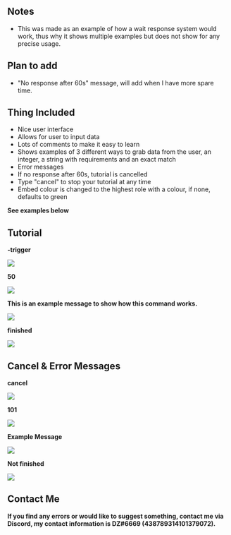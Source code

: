 ## Notes
- This was made as an example of how a wait response system would work, thus why it shows multiple examples but does not show for any precise usage.

## Plan to add
- "No response after 60s" message, will add when I have more spare time.
## Thing Included
- Nice user interface
- Allows for user to input data
- Lots of comments to make it easy to learn
- Shows examples of 3 different ways to grab data from the user, an integer, a string with requirements and an exact match
- Error messages
- If no response after 60s, tutorial is cancelled
- Type "cancel" to stop your tutorial at any time
- Embed colour is changed to the highest role with a colour, if none, defaults to green

**See examples below**

## Tutorial

**-trigger**

![](https://cdn.discordapp.com/attachments/724940659240337441/741691324851421264/image0.png)

**50**

![](https://cdn.discordapp.com/attachments/724940659240337441/741691531207114852/image0.png)

**This is an example message to show how this command works.**

![](https://media.discordapp.net/attachments/724940659240337441/741691785725870200/image0.png)

**finished**

![](https://cdn.discordapp.com/attachments/724940659240337441/741692174340718592/image0.png)

## Cancel & Error Messages

**cancel**

![](https://cdn.discordapp.com/attachments/724940659240337441/741692367584755805/image0.png)

**101**

![](https://cdn.discordapp.com/attachments/724940659240337441/741692540440412281/image0.png)

**Example Message**

![](https://cdn.discordapp.com/attachments/724940659240337441/741692737623162960/image0.png)

**Not finished**

![](https://cdn.discordapp.com/attachments/724940659240337441/741692955085111296/image0.png)

## Contact Me
**If you find any errors or would like to suggest something, contact me via Discord, my contact information is DZ#6669 (438789314101379072).**
